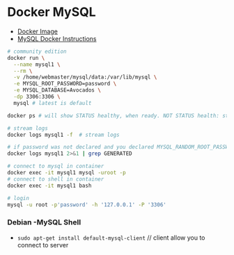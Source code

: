 # Docker MySQL

- [Docker Image](https://hub.docker.com/_/mysql)
- [MySQL Docker Instructions](https://dev.mysql.com/doc/refman/8.0/en/docker-mysql-getting-started.html)

```sh
# community edition
docker run \
  --name mysql1 \
  --rm \
  -v /home/webmaster/mysql/data:/var/lib/mysql \
  -e MYSQL_ROOT_PASSWORD=password \
  -e MYSQL_DATABASE=Avocados \
  -dp 3306:3306 \
  mysql # latest is default

docker ps # will show STATUS healthy, when ready. NOT STATUS health: starting.

# stream logs
docker logs mysql1 -f  # stream logs

# if password was not declared and you declared MYSQL_RANDOM_ROOT_PASSWORD=yes -user root
docker logs mysql1 2>&1 | grep GENERATED

# connect to mysql in container
docker exec -it mysql1 mysql -uroot -p
# connect to shell in container
docker exec -it mysql1 bash

# login
mysql -u root -p'password' -h '127.0.0.1' -P '3306'
```

### Debian -MySQL Shell

- `sudo apt-get install default-mysql-client` // client allow you to connect to server
